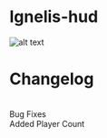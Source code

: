 # Ignelis-hud
![alt text](https://i.imgur.com/INMHDUt.png)
 <br />
# Changelog 
 <br />
Bug Fixes
 <br />
Added Player Count
